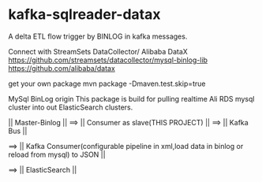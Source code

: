 # kafka-sqlreader-datax
A delta ETL flow trigger by BINLOG in kafka messages.

Connect with  StreamSets DataCollector/ Alibaba DataX
https://github.com/streamsets/datacollector/mysql-binlog-lib
https://github.com/alibaba/datax

get your own package
mvn package -Dmaven.test.skip=true

MySql BinLog origin
This package is build for pulling realtime Ali RDS mysql cluster into out ElasticSearch clusters.

|| Master-Binlog || ==> || Consumer as slave(THIS PROJECT) || ==> || Kafka Bus ||

==> || Kafka Consumer(configurable pipeline in xml,load data in binlog or reload from mysql) to JSON ||

==> || ElasticSearch ||

